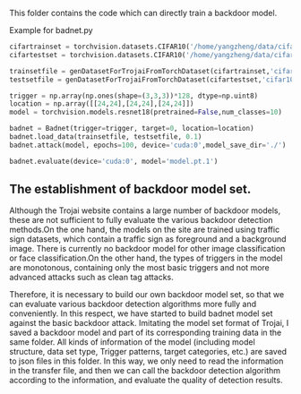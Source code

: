 This folder contains the code which can directly train a backdoor model.

Example for badnet.py
```python
cifartrainset = torchvision.datasets.CIFAR10('/home/yangzheng/data/cifar10',train=True, download=True)
cifartestset = torchvision.datasets.CIFAR10('/home/yangzheng/data/cifar10',train=False, download=True)

trainsetfile = genDatasetForTrojaiFromTorchDataset(cifartrainset,'cifar10','train_original.csv','/home/yangzheng/data/trojai/cifar10', train=True)
testsetfile = genDatasetForTrojaiFromTorchDataset(cifartestset,'cifar10','test_original.csv','/home/yangzheng/data/trojai/cifar10', train=False)

trigger = np.array(np.ones(shape=(3,3,3))*128, dtype=np.uint8)
location = np.array([[24,24],[24,24],[24,24]])
model = torchvision.models.resnet18(pretrained=False,num_classes=10)

badnet = Badnet(trigger=trigger, target=0, location=location)
badnet.load_data(trainsetfile, testsetfile, 0.1)
badnet.attack(model, epochs=100, device='cuda:0',model_save_dir='./')

badnet.evaluate(device='cuda:0', model='model.pt.1')
```


## The establishment of backdoor model set.
Although the Trojai website contains a large number of backdoor models, these are not sufficient to fully evaluate the various backdoor detection methods.On the one hand, the models on the site are trained using traffic sign datasets, which contain a traffic sign as foreground and a background image. There is currently no backdoor model for other image classification or face classification.On the other hand, the types of triggers in the model are monotonous, containing only the most basic triggers and not more advanced attacks such as clean tag attacks.  

Therefore, it is necessary to build our own backdoor model set, so that we can evaluate various backdoor detection algorithms more fully and conveniently. In this respect, we have started to build badnet model set against the basic backdoor attack. Imitating the model set format of Trojai, I saved a backdoor model and part of its corresponding training data in the same folder. All kinds of information of the model (including model structure, data set type, Trigger patterns, target categories, etc.) are saved to json files in this folder. In this way, we only need to read the information in the transfer file, and then we can call the backdoor detection algorithm according to the information, and evaluate the quality of detection results.
